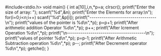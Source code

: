 #include<stdio.h>
void main()
{
 int a[10],i,n,*p=a;
 clrscr();
 printf("Enter the size of array: ");
 scanf("%d",&n);
 printf("Enter the Elements for array:\n");
 for(i=0;i<n;i++)
   scanf("%d",&p[i]);
 printf("----------------------------------\n");
 printf("values of the pointer is %d\n",*p);
 p=p+1;
 printf("After arithmetic addition Operator %d\n",*p);
 p++;
 printf("After Icrement Operation %d\n",*p);
 printf("\n----------------------------------------\n");
 printf("values of pointer %d\n",*p);
 p=p-1;
 printf("After Arithmetic Subtraction operation %d\n",*p);
 p--;
 printf("After Decrement operator %d\n",*p);
 getche();
}
